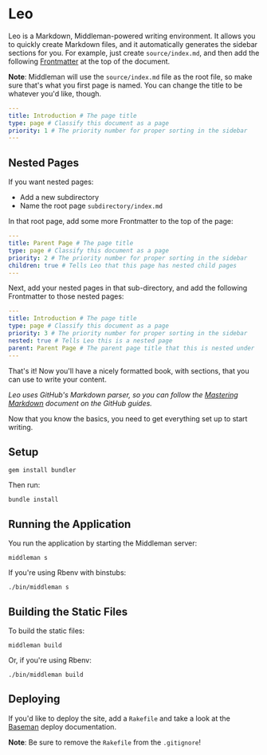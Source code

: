 Leo
===

Leo is a Markdown, Middleman-powered writing environment. It allows you to quickly create Markdown files, and it automatically generates the sidebar sections for you. For example, just create `source/index.md`, and then add the following [Frontmatter](http://middlemanapp.com/basics/frontmatter/) at the top of the document.

**Note**: Middleman will use the `source/index.md` file as the root file, so make sure that's what you first page is named. You can change the title to be whatever you'd like, though.

```yaml
---
title: Introduction # The page title
type: page # Classify this document as a page
priority: 1 # The priority number for proper sorting in the sidebar
---
```

Nested Pages
------------

If you want nested pages:

- Add a new subdirectory
- Name the root page `subdirectory/index.md`

In that root page, add some more Frontmatter to the top of the page:

```yaml
---
title: Parent Page # The page title
type: page # Classify this document as a page
priority: 2 # The priority number for proper sorting in the sidebar
children: true # Tells Leo that this page has nested child pages
---
```

Next, add your nested pages in that sub-directory, and add the following Frontmatter to those nested pages:

```yaml
---
title: Introduction # The page title
type: page # Classify this document as a page
priority: 3 # The priority number for proper sorting in the sidebar
nested: true # Tells Leo this is a nested page
parent: Parent Page # The parent page title that this is nested under
---
```

That's it! Now you'll have a nicely formatted book, with sections, that you can use to write your content.

*Leo uses GitHub's Markdown parser, so you can follow the [Mastering Markdown](https://guides.github.com/features/mastering-markdown/) document on the GitHub guides.*

Now that you know the basics, you need to get everything set up to start writing.

Setup
-----

```shell
gem install bundler
```

Then run:

```shell
bundle install
```

Running the Application
-----------------------

You run the application by starting the Middleman server:

```shell
middleman s
```

If you're using Rbenv with binstubs:

```shell
./bin/middleman s
```

Building the Static Files
-------------------------

To build the static files:

```shell
middleman build
```

Or, if you're using Rbenv:

```shell
./bin/middleman build
```

Deploying
---------

If you'd like to deploy the site, add a `Rakefile` and take a look at the [Baseman](https://github.com/drewbarontini/baseman#deploying) deploy documentation.

**Note**: Be sure to remove the `Rakefile` from the `.gitignore`!
